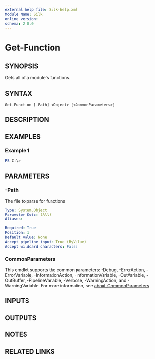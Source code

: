 ```yaml
---
external help file: Silk-help.xml
Module Name: Silk
online version:
schema: 2.0.0
---
```


# Get-Function

## SYNOPSIS
Gets all of a module's functions.

## SYNTAX

```
Get-Function [-Path] <Object> [<CommonParameters>]
```

## DESCRIPTION


## EXAMPLES

### Example 1
```powershell
PS C:\> 
```



## PARAMETERS

### -Path
The file to parse for functions

```yaml
Type: System.Object
Parameter Sets: (All)
Aliases:

Required: True
Position: 1
Default value: None
Accept pipeline input: True (ByValue)
Accept wildcard characters: False
```

### CommonParameters
This cmdlet supports the common parameters: -Debug, -ErrorAction, -ErrorVariable, -InformationAction, -InformationVariable, -OutVariable, -OutBuffer, -PipelineVariable, -Verbose, -WarningAction, and -WarningVariable. For more information, see [about_CommonParameters](http://go.microsoft.com/fwlink/?LinkID=113216).

## INPUTS

## OUTPUTS

## NOTES

## RELATED LINKS
